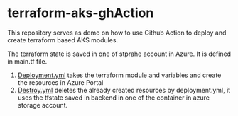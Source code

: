 # terraform-aks-ghAction

This repository serves as demo on how to use Github Action to deploy and create terraform based AKS modules.

The terraform state is saved in one of stprahe account in Azure. It is defined in main.tf file.

1. [Deployment.yml](https://github.com/championshuttler/terraform-aks-ghAction/blob/main/.github/workflows/aks-deployment.yml) takes the terraform module and variables and create the resources in Azure Portal
2. [Destroy.yml](https://github.com/championshuttler/terraform-aks-ghAction/blob/main/.github/workflows/aks-destroy.yml) deletes the already created resources by deployment.yml, it uses the tfstate saved in backend in one of the container in azure storage account.

